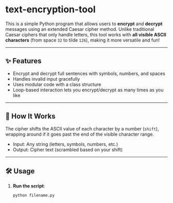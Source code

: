 # text-encryption-tool

This is a simple Python program that allows users to **encrypt** and **decrypt** messages using an extended Caesar cipher method. Unlike traditional Caesar ciphers that only handle letters, this tool works with **all visible ASCII characters** (from space `32` to tilde `126`), making it more versatile and fun!

---

## ✨ Features

- Encrypt and decrypt full sentences with symbols, numbers, and spaces
- Handles invalid input gracefully
- Uses modular code with a class structure
- Loop-based interaction lets you encrypt/decrypt as many times as you like

---

## 🚀 How It Works

The cipher shifts the ASCII value of each character by a number (`shift`), wrapping around if it goes past the end of the visible character range.

- Input: Any string (letters, symbols, numbers, etc.)
- Output: Cipher text (scrambled based on your shift)

---

## 🛠 Usage

1. **Run the script**:
   ```bash
   python filename.py
